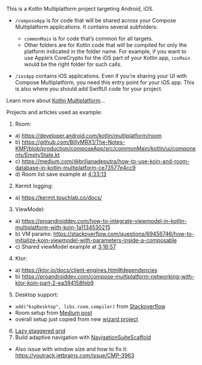 This is a Kotlin Multiplatform project targeting Android, iOS.

* `/composeApp` is for code that will be shared across your Compose Multiplatform applications.
  It contains several subfolders:
  - `commonMain` is for code that’s common for all targets.
  - Other folders are for Kotlin code that will be compiled for only the platform indicated in the folder name.
    For example, if you want to use Apple’s CoreCrypto for the iOS part of your Kotlin app,
    `iosMain` would be the right folder for such calls.

* `/iosApp` contains iOS applications. Even if you’re sharing your UI with Compose Multiplatform, 
  you need this entry point for your iOS app. This is also where you should add SwiftUI code for your project.


Learn more about [Kotlin Multiplatform](https://www.jetbrains.com/help/kotlin-multiplatform-dev/get-started.html)…

Projects and articles used as example: 
1. Room: 
  - a) https://developer.android.com/kotlin/multiplatform/room
  - b) https://github.com/BillyMRX1/The-Notes-KMP/blob/production/composeApp/src/commonMain/kotlin/ui/components/EmptyState.kt
  - c) https://medium.com/@brilianadeputra/how-to-use-koin-and-room-database-in-kotlin-multiplatform-ce73577e4cc9
  - d) Room list save example at [4:33:13](https://www.youtube.com/watch?v=WT9-4DXUqsM)
2. Kermit logging: 
  - a) https://kermit.touchlab.co/docs/
3. ViewModel: 
  - a) https://proandroiddev.com/how-to-integrate-viewmodel-in-kotlin-multiplatform-with-koin-1a1134530215
  - b) VM params: https://stackoverflow.com/questions/69456746/how-to-initialize-koin-viewmodel-with-parameters-inside-a-composable
  - c) Shared viewModel example at [3:16:57](https://www.youtube.com/watch?v=WT9-4DXUqsM)
4. Ktor: 
  - a) https://ktor.io/docs/client-engines.html#dependencies
  - b) https://proandroiddev.com/compose-multiplatform-networking-with-ktor-koin-part-2-ea394158feb9
5. Desktop support:
  - `add("kspDesktop", libs.room.compiler)` from [Stackoverflow](https://stackoverflow.com/questions/78858784/roomdatabaseconstructor-on-kotlinmultiplatform-has-no-corresponding-expected-dec)
  - Room setup from [Medium post](https://proandroiddev.com/storing-data-in-local-database-like-a-boss-introducing-room-in-compose-multiplatform-2e39781c7b6a)
  - overall setup just copied from new [wizard project](https://kmp.jetbrains.com/)
6. [Lazy staggered grid](https://developer.android.com/develop/ui/compose/lists#lazy-staggered-grid)
7. Build adaptive navigation with [NavigationSuiteScaffold](https://developer.android.com/develop/ui/compose/layouts/adaptive/build-adaptive-navigation)
  - Also issue with window size and how to fix it: https://youtrack.jetbrains.com/issue/CMP-3963
